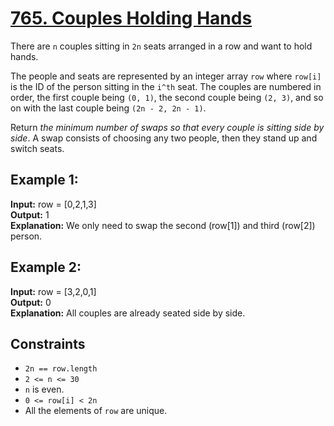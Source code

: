 # [765. Couples Holding Hands](https://leetcode.com/problems/couples-holding-hands/description/) 
There are ```n``` couples sitting in ```2n``` seats arranged in a row and want to hold hands.

The people and seats are represented by an integer array ```row``` where ```row[i]``` is the ID of the person sitting in the ```i^th``` seat. The couples are numbered in order, the first couple being ```(0, 1)```, the second couple being ```(2, 3)```, and so on with the last couple being ```(2n - 2, 2n - 1)```.

Return *the minimum number of swaps so that every couple is sitting side by side*. A swap consists of choosing any two people, then they stand up and switch seats.

## Example 1: 

**Input:** row = [0,2,1,3]</br>
**Output:** 1</br>
**Explanation:** We only need to swap the second (row[1]) and third (row[2]) person.

## Example 2:

**Input:** row = [3,2,0,1]</br>
**Output:** 0</br>
**Explanation:** All couples are already seated side by side.

## Constraints

- ```2n == row.length```
- ```2 <= n <= 30```
- ```n``` is even.
- ```0 <= row[i] < 2n```
- All the elements of ```row``` are unique.
